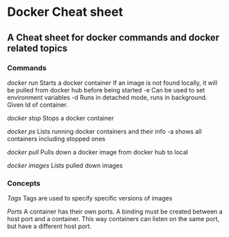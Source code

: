 # Docker Cheat sheet
## A Cheat sheet for docker commands and docker related topics

### Commands

*docker run*
Starts a docker container
If an image is not found locally, it will be pulled from docker hub before being started
-e Can be used to set environment variables
-d Runs in detached mode, runs in background. Given Id of container.

*docker stop*
Stops a docker container

*docker ps*
Lists running docker containers and their info
-a shows all containers including stopped ones

*docker pull*
Pulls down a docker image from docker hub to local

*docker images*
Lists pulled down images

### Concepts
*Tags*
Tags are used to specify specific versions of images

*Ports*
A container has their own ports. A binding must be created between a host port and a container. This way containers can listen on the same port, but have a different host port.
